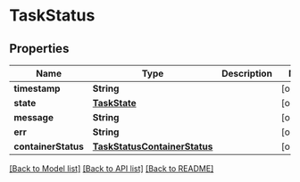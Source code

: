 # TaskStatus

## Properties
Name | Type | Description | Notes
------------ | ------------- | ------------- | -------------
**timestamp** | **String** |  | [optional] 
**state** | [**TaskState**](TaskState.md) |  | [optional] 
**message** | **String** |  | [optional] 
**err** | **String** |  | [optional] 
**containerStatus** | [**TaskStatusContainerStatus**](TaskStatusContainerStatus.md) |  | [optional] 

[[Back to Model list]](../README.md#documentation-for-models) [[Back to API list]](../README.md#documentation-for-api-endpoints) [[Back to README]](../README.md)


